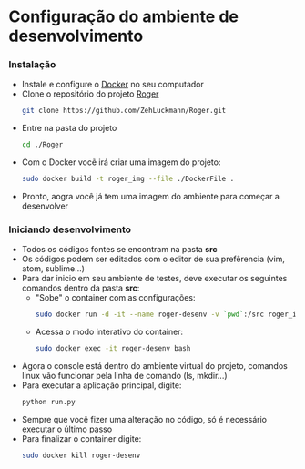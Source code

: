 # Configuração do ambiente de desenvolvimento

### Instalação
* Instale e configure o [Docker][1] no seu computador
* Clone o repositório do projeto [Roger][2]
  ```bash
  git clone https://github.com/ZehLuckmann/Roger.git
  ```
* Entre na pasta do projeto
    ```bash
    cd ./Roger
    ```
* Com o Docker vocẽ irá criar uma imagem do projeto:
  ```bash
  sudo docker build -t roger_img --file ./DockerFile .
  ```
* Pronto, aogra você já tem uma imagem do ambiente para começar a desenvolver

### Iniciando desenvolvimento

* Todos os códigos fontes se encontram na pasta __src__
* Os códigos podem ser editados com o editor de sua prefêrencia (vim, atom, sublime...)
* Para dar inicio em seu ambiente de testes, deve executar os seguintes comandos dentro da pasta __src__:
  * "Sobe" o container com as configurações:
    ```bash
    sudo docker run -d -it --name roger-desenv -v `pwd`:/src roger_img
    ```
  * Acessa o modo interativo do container:
    ```bash
    sudo docker exec -it roger-desenv bash
    ```
* Agora o console está dentro do ambiente virtual do projeto, comandos linux vão funcionar pela linha de comando (ls, mkdir...)
* Para executar a aplicação principal, digite:
  ```bash
  python run.py
  ```
* Sempre que você fizer uma alteração no código, só é necessário executar o último passo
* Para finalizar o container digite:
  ```bash
  sudo docker kill roger-desenv
  ```

[1]: https://www.docker.com/
[2]: https://github.com/ZehLuckmann/Roger
